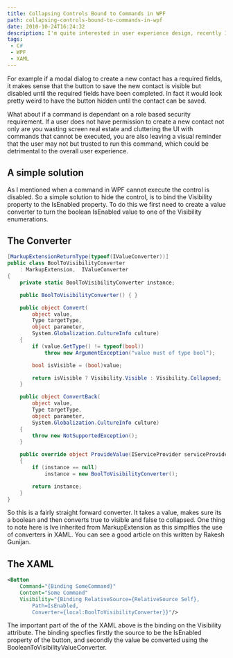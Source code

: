 ```yaml
---
title: Collapsing Controls Bound to Commands in WPF
path: collapsing-controls-bound-to-commands-in-wpf
date: 2010-10-24T16:24:32
description: I'm quite interested in user experience design, recently I decided that the default disabling of controls that are bound to commands in WPF is not always conducive to a good user experience.
tags:
 - C#
 - WPF
 - XAML
---
```


For example if a modal dialog to create a new contact has a required fields, it makes sense that the button to save the new contact is visible but disabled until the required fields have been completed. In fact it would look pretty weird to have the button hidden until the contact can be saved.

What about if a command is dependant on a role based security requirement. If a user does not have permission to create a new contact not only are you wasting screen real estate and cluttering the UI with commands that cannot be executed, you are also leaving a visual reminder that the user may not but trusted to run this command, which could be detrimental to the overall user experience.

## A simple solution
As I mentioned when a command in WPF cannot execute the control is disabled. So a simple solution to hide the control, is to bind the Visibility property to the IsEnabled property. To do this we first need to create a value converter to turn the boolean IsEnabled value to one of the Visibility enumerations.

## The Converter
```csharp
[MarkupExtensionReturnType(typeof(IValueConverter))]
public class BoolToVisibilityConverter 
    : MarkupExtension,  IValueConverter
{
    private static BoolToVisibilityConverter instance;

    public BoolToVisibilityConverter() { }

    public object Convert(
        object value, 
        Type targetType, 
        object parameter, 
        System.Globalization.CultureInfo culture)
    {
        if (value.GetType() != typeof(bool))
            throw new ArgumentException("value must of type bool");

        bool isVisible = (bool)value;

        return isVisible ? Visibility.Visible : Visibility.Collapsed;
    }

    public object ConvertBack(
        object value, 
        Type targetType, 
        object parameter, 
        System.Globalization.CultureInfo culture)
    {
        throw new NotSupportedException();
    }

    public override object ProvideValue(IServiceProvider serviceProvider)
    {
        if (instance == null)
            instance = new BoolToVisibilityConverter();

        return instance;
    }
}
```

So this is a fairly straight forward converter. It takes a value, makes sure its a boolean and then converts true to visible and false to collapsed. One thing to note here is Ive inherited from MarkupExtension as this simplfies the use of converters in XAML. You can see a good article on this written by Rakesh Gunijan.

## The XAML
```xml
<Button
    Command="{Binding SomeCommand}"
    Content="Some Command"
    Visibility="{Binding RelativeSource={RelativeSource Self}, 
        Path=IsEnabled, 
        Converter={local:BoolToVisibilityConverter}}"/>
```

The important part of the of the XAML above is the binding on the Visibility attribute. The binding specfies firstly the source to be the IsEnabled property of the button, and secondly the value be converted using the BooleanToVisibilityValueConverter.